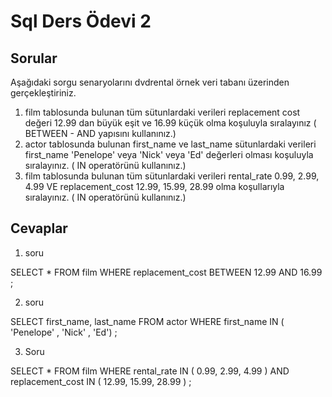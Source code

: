 # Sql Ders Ödevi 2

## Sorular

Aşağıdaki sorgu senaryolarını dvdrental örnek veri tabanı üzerinden gerçekleştiriniz.

1. film tablosunda bulunan tüm sütunlardaki verileri replacement cost değeri 12.99 dan büyük eşit ve 16.99 küçük olma koşuluyla sıralayınız ( BETWEEN - AND yapısını kullanınız.)
2. actor tablosunda bulunan first_name ve last_name sütunlardaki verileri first_name 'Penelope' veya 'Nick' veya 'Ed' değerleri olması koşuluyla sıralayınız. ( IN operatörünü kullanınız.)
3. film tablosunda bulunan tüm sütunlardaki verileri rental_rate 0.99, 2.99, 4.99 VE replacement_cost 12.99, 15.99, 28.99 olma koşullarıyla sıralayınız. ( IN operatörünü kullanınız.)

## Cevaplar

1. soru

SELECT * FROM film
WHERE replacement_cost BETWEEN 12.99 AND 16.99 ;

2. soru

SELECT first_name, last_name FROM actor
WHERE first_name IN ( 'Penelope' , 'Nick' , 'Ed') ;

3. Soru

SELECT * FROM film
WHERE rental_rate IN ( 0.99, 2.99, 4.99 ) AND replacement_cost IN ( 12.99, 15.99, 28.99 ) ;

